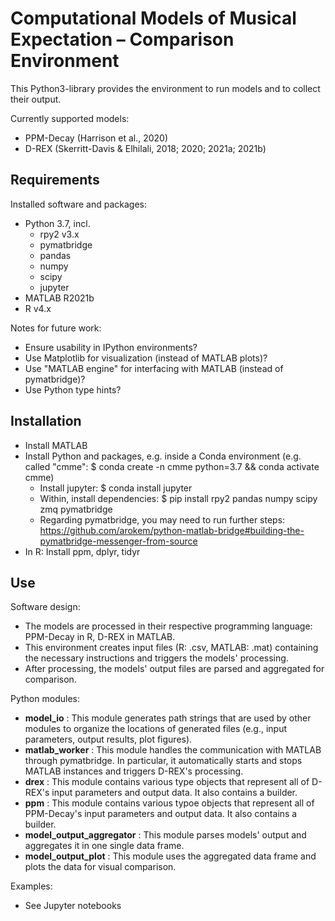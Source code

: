 # Computational Models of Musical Expectation – Comparison Environment
This Python3-library provides the environment to run models and to collect their output. 

Currently supported models: 
* PPM-Decay (Harrison et al., 2020) 
* D-REX (Skerritt-Davis & Elhilali, 2018; 2020; 2021a; 2021b)

## Requirements
Installed software and packages:
* Python 3.7, incl.
  * rpy2 v3.x
  * pymatbridge
  * pandas
  * numpy
  * scipy
  * jupyter
* MATLAB R2021b
* R v4.x

Notes for future work:
* Ensure usability in IPython environments?
* Use Matplotlib for visualization (instead of MATLAB plots)?
* Use "MATLAB engine" for interfacing with MATLAB (instead of pymatbridge)?
* Use Python type hints?

## Installation
* Install MATLAB
* Install Python and packages, e.g. inside a Conda environment (e.g. called "cmme": $ conda create -n cmme python=3.7 && conda activate cmme)
  * Install jupyter: $ conda install jupyter
  * Within, install dependencies: $ pip install rpy2 pandas numpy scipy zmq pymatbridge
  * Regarding pymatbridge, you may need to run further steps: https://github.com/arokem/python-matlab-bridge#building-the-pymatbridge-messenger-from-source 
* In R: Install ppm, dplyr, tidyr

## Use
Software design:
* The models are processed in their respective programming language: PPM-Decay in R, D-REX in MATLAB. 
* This environment creates input files (R: .csv, MATLAB: .mat) containing the necessary instructions and triggers the models' processing.
* After processing, the models' output files are parsed and aggregated for comparison. 

Python modules:
* **model_io** : This module generates path strings that are used by other modules to organize the locations of generated files (e.g., input parameters, output results, plot figures).
* **matlab_worker** : This module handles the communication with MATLAB through pymatbridge. In particular, it automatically starts and stops MATLAB instances and triggers D-REX's processing.
* **drex** : This module contains various type objects that represent all of D-REX's input parameters and output data. It also contains a builder.
* **ppm** : This module contains various typoe objects that represent all of PPM-Decay's input parameters and output data. It also contains a builder.
* **model_output_aggregator** : This module parses models' output and aggregates it in one single data frame.
* **model_output_plot** : This module uses the aggregated data frame and plots the data for visual comparison.

Examples:
* See Jupyter notebooks
